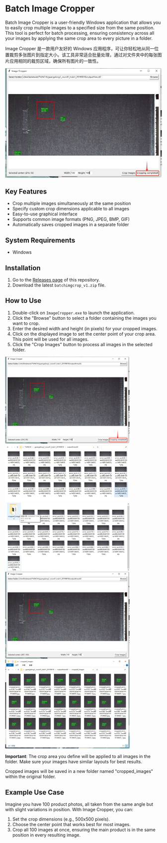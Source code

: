 # Batch Image Cropper

Batch Image Cropper is a user-friendly Windows application that allows you to easily crop multiple images to a specified size from the same position. This tool is perfect for batch processing, ensuring consistency across all your images by applying the same crop area to every picture in a folder.

Image Cropper 是一款用户友好的 Windows 应用程序，可让你轻松地从同一位置裁剪多张图片到指定大小。该工具非常适合批量处理，通过对文件夹中的每张图片应用相同的裁剪区域，确保所有图片的一致性。


<img src="https://github.com/Mnster00/ImageBatchCropping/blob/main/2.png" alt="Image Cropper Overview" width="600"/>

## Key Features

- Crop multiple images simultaneously at the same position
- Specify custom crop dimensions applicable to all images
- Easy-to-use graphical interface
- Supports common image formats (PNG, JPEG, BMP, GIF)
- Automatically saves cropped images in a separate folder

## System Requirements

- Windows 

## Installation

1. Go to the [Releases page](https://github.com/Mnster00/ImageBatchCropping/releases) of this repository.
2. Download the latest `batchimgcrop_v1.zip` file.

## How to Use

1. Double-click on `ImageCropper.exe` to launch the application.
2. Click the "Browse" button to select a folder containing the images you want to crop.
3. Enter the desired width and height (in pixels) for your cropped images.
4. Click on the displayed image to set the center point of your crop area. This point will be used for all images.
5. Click the "Crop Images" button to process all images in the selected folder.


<img src="https://github.com/Mnster00/ImageBatchCropping/blob/main/2.png" width="400"/>
<img src="https://github.com/Mnster00/ImageBatchCropping/blob/main/3.png" width="400"/>
<img src="https://github.com/Mnster00/ImageBatchCropping/blob/main/4.png" width="400"/>
<img src="https://github.com/Mnster00/ImageBatchCropping/blob/main/5.png" width="400"/>
<img src="https://github.com/Mnster00/ImageBatchCropping/blob/main/6.png" width="400"/>


**Important**: The crop area you define will be applied to all images in the folder. Make sure your images have similar layouts for best results.

Cropped images will be saved in a new folder named "cropped_images" within the original folder.

## Example Use Case

Imagine you have 100 product photos, all taken from the same angle but with slight variations in position. With Image Cropper, you can:
1. Set the crop dimensions (e.g., 500x500 pixels).
2. Choose the center point that works best for most images.
3. Crop all 100 images at once, ensuring the main product is in the same position in every resulting image.

